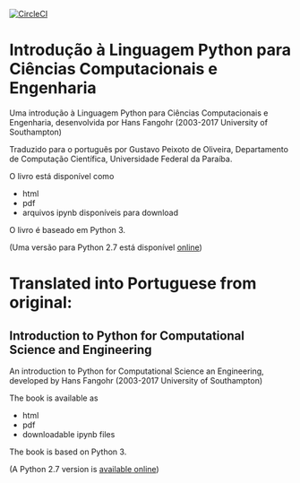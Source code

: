 
[![CircleCI](https://circleci.com/gh/fangohr/introduction-to-python-for-computational-science-and-engineering.svg?style=svg)](https://circleci.com/gh/fangohr/introduction-to-python-for-computational-science-and-engineering)


# Introdução à Linguagem Python para Ciências Computacionais e Engenharia

Uma introdução à Linguagem Python para Ciências Computacionais e Engenharia, 
desenvolvida por Hans Fangohr (2003-2017 University of Southampton)

Traduzido para o português por Gustavo Peixoto de Oliveira, 
Departamento de Computação Científica, Universidade Federal da Paraíba.

O livro está disponível como

- html
- pdf
- arquivos ipynb disponíveis para download

O livro é baseado em Python 3.


(Uma versão para Python 2.7 está disponível [online](http://www.southampton.ac.uk/~fangohr/training/python/pdfs/Python2-for-Computational-Science-and-Engineering.pdf))


# Translated into Portuguese from original:

## Introduction to Python for Computational Science and Engineering

An introduction to Python for Computational Science an
Engineering, developed by Hans Fangohr (2003-2017 University of Southampton)

The book is available as

- html
- pdf
- downloadable ipynb files

The book is based on Python 3.


(A Python 2.7 version
is
[available online](http://www.southampton.ac.uk/~fangohr/training/python/pdfs/Python2-for-Computational-Science-and-Engineering.pdf))